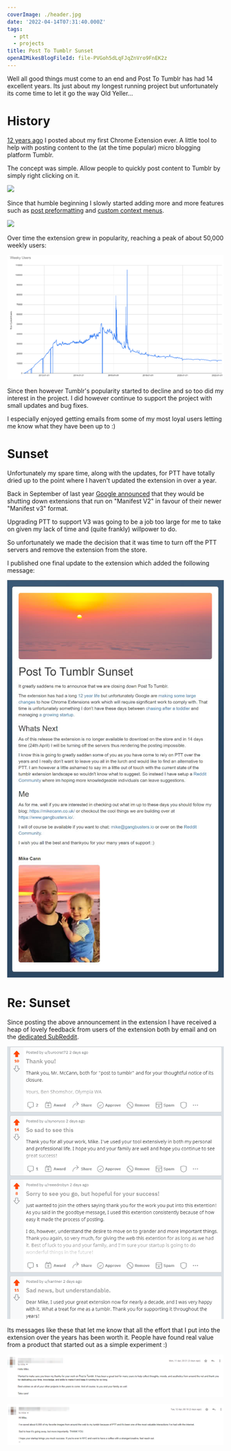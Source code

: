 ```yaml
---
coverImage: ./header.jpg
date: '2022-04-14T07:31:40.000Z'
tags:
  - ptt
  - projects
title: Post To Tumblr Sunset
openAIMikesBlogFileId: file-PVGoh5dLqFJqZnVro9FnEK2z
---
```


Well all good things must come to an end and Post To Tumblr has had 14 excellent years. Its just about my longest running project but unfortunately its come time to let it go the way Old Yeller...

<!-- more -->

# History

[12 years ago](https://mikecann.blog/posts/my-first-chrome-extension-post-to-tumblr) I posted about my first Chrome Extension ever. A little tool to help with posting content to the (at the time popular) micro blogging platform Tumblr.

The concept was simple. Allow people to quickly post content to Tumblr by simply right clicking on it.

![](https://mikecann.blog/wp-content/uploads/2010/10/Shot_002.png)

Since that humble beginning I slowly started adding more and more features such as [post preformatting](https://mikecann.blog/posts/post-to-tumblr-version-0-4) and [custom context menus](https://mikecann.blog/posts/post-to-tumblr-v6-16-templated-variables).

![](https://www.mikecann.blog/wp-content/uploads/2016/06/chrome_2016-06-26_15-15-13.png)

Over time the extension grew in popularity, reaching a peak of about 50,000 weekly users:

![](./50k.png)

Since then however Tumblr's popularity started to decline and so too did my interest in the project. I did however continue to support the project with small updates and bug fixes.

I especially enjoyed getting emails from some of my most loyal users letting me know what they have been up to :)

# Sunset

Unfortunately my spare time, along with the updates, for PTT have totally dried up to the point where I haven't updated the extension in over a year.

Back in September of last year [Google announced](https://developer.chrome.com/blog/mv2-transition/) that they would be shutting down extensions that run on "Manifest V2" in favour of their newer "Manifest v3" format.

Upgrading PTT to support V3 was going to be a job too large for me to take on given my lack of time and (quite frankly) willpower to do.

So unfortunately we made the decision that it was time to turn off the PTT servers and remove the extension from the store.

I published one final update to the extension which added the following message:

![](./announcement.jpg)

# Re: Sunset

Since posting the above announcement in the extension I have received a heap of lovely feedback from users of the extension both by email and on the [dedicated SubReddit](https://www.reddit.com/r/post_to_tumblr/).

![](./feedback.png)

Its messages like these that let me know that all the effort that I put into the extension over the years has been worth it. People have found real value from a product that started out as a simple experiment :)

![](./email1.png)

![](./email2.png)
